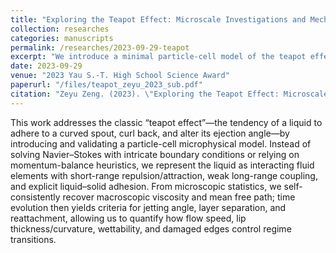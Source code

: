 ```yaml
---
title: "Exploring the Teapot Effect: Microscale Investigations and Mechanistic Analysis"
collection: researches
categories: manuscripts
permalink: /researches/2023-09-29-teapot
excerpt: "We introduce a minimal particle-cell model of the teapot effect that captures liquid adhesion, jet-angle change, and separation/reattachment. It quantifies how flow speed, spout geometry, wettability, and edge defects shape the outcome, providing a clean baseline for adding realistic forces and scalable computation."
date: 2023-09-29
venue: "2023 Yau S.-T. High School Science Award"
paperurl: "/files/teapot_zeyu_2023_sub.pdf"
citation: "Zeyu Zeng. (2023). \"Exploring the Teapot Effect: Microscale Investigations and Mechanistic Analysis\" <i>2023 Yau S.-T. High School Science Award</i>."
---
```


This work addresses the classic “teapot effect”—the tendency of a liquid to adhere to a curved spout, curl back, and alter its ejection angle—by introducing and validating a particle-cell microphysical model. Instead of solving Navier–Stokes with intricate boundary conditions or relying on momentum-balance heuristics, we represent the liquid as interacting fluid elements with short-range repulsion/attraction, weak long-range coupling, and explicit liquid–solid adhesion. From microscopic statistics, we self-consistently recover macroscopic viscosity and mean free path; time evolution then yields criteria for jetting angle, layer separation, and reattachment, allowing us to quantify how flow speed, lip thickness/curvature, wettability, and damaged edges control regime transitions.
